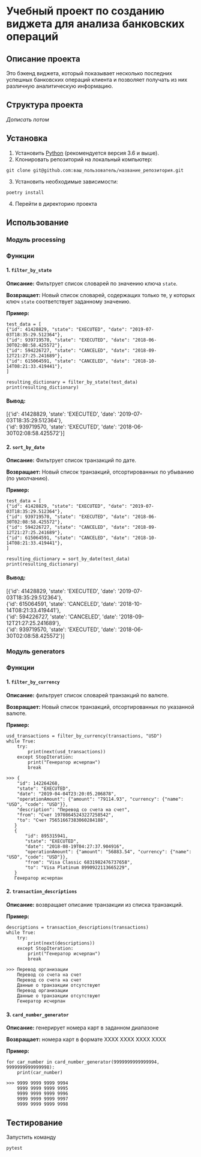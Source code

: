 # Учебный проект по созданию виджета для анализа банковских операций

## Описание проекта

Это бэкенд виджета, который показывает несколько последних успешных банковских операций клиента и позволяет получать из них различную аналитическую информацию.

## Структура проекта

*Дописать потом*

## Установка

1. Установить [Python](https://www.python.org/downloads/) (рекомендуется версия 3.6 и выше).
2. Клонировать репозиторий на локальный компьютер:

`git clone git@github.com:ваш_пользователь/название_репозитория.git`

3. Установить необходимые зависимости:

`poetry install`


4. Перейти в директорию проекта

## Использование

### Модуль processing
### Функции
#### 1. `filter_by_state`

**Описание:** Фильтрует список словарей по значению ключа `state`.

**Возвращает:** Новый список словарей, содержащих только те, у которых ключ `state` соответствует заданному значению.

**Пример:**
```
test_data = [
{"id": 41428829, "state": "EXECUTED", "date": "2019-07-03T18:35:29.512364"},
{"id": 939719570, "state": "EXECUTED", "date": "2018-06-30T02:08:58.425572"},
{"id": 594226727, "state": "CANCELED", "date": "2018-09-12T21:27:25.241689"},
{"id": 615064591, "state": "CANCELED", "date": "2018-10-14T08:21:33.419441"},
]

resulting_dictionary = filter_by_state(test_data)
print(resulting_dictionary)
```
#### Вывод: 
[{'id': 41428829, 'state': 'EXECUTED', 'date': '2019-07-03T18:35:29.512364'},<br>
{'id': 939719570, 'state': 'EXECUTED', 'date': '2018-06-30T02:08:58.425572'}]

#### 2. `sort_by_date`

**Описание:** Фильтрует список транзакций по дате.

**Возвращает:** Новый список транзакций, отсортированных по убыванию (по умолчанию).

**Пример:**
```
test_data = [
{"id": 41428829, "state": "EXECUTED", "date": "2019-07-03T18:35:29.512364"},
{"id": 939719570, "state": "EXECUTED", "date": "2018-06-30T02:08:58.425572"},
{"id": 594226727, "state": "CANCELED", "date": "2018-09-12T21:27:25.241689"},
{"id": 615064591, "state": "CANCELED", "date": "2018-10-14T08:21:33.419441"},
]

resulting_dictionary = sort_by_date(test_data)
print(resulting_dictionary)
```
#### Вывод: 
[{'id': 41428829, 'state': 'EXECUTED', 'date': '2019-07-03T18:35:29.512364'},<br> 
{'id': 615064591, 'state': 'CANCELED', 'date': '2018-10-14T08:21:33.419441'},<br> 
{'id': 594226727, 'state': 'CANCELED', 'date': '2018-09-12T21:27:25.241689'},<br> 
{'id': 939719570, 'state': 'EXECUTED', 'date': '2018-06-30T02:08:58.425572'}]

### Модуль generators
### Функции
#### 1. `filter_by_currency`

**Описание:** фильтрует список словарей транзакций по валюте.

**Возвращает:** Новый список транзакций, отсортированных по указанной валюте.

**Пример:**
```
usd_transactions = filter_by_currency(transactions, "USD")
while True:
    try:
        print(next(usd_transactions))
    except StopIteration:
        print("Генератор исчерпан")
        break

>>> {
    "id": 142264268,
    "state": "EXECUTED",
    "date": "2019-04-04T23:20:05.206878",
    "operationAmount": {"amount": "79114.93", "currency": {"name": "USD", "code": "USD"}},
    "description": "Перевод со счета на счет",
    "from": "Счет 19708645243227258542",
    "to": "Счет 75651667383060284188",
   }
   {
       "id": 895315941,
       "state": "EXECUTED",
       "date": "2018-08-19T04:27:37.904916",
       "operationAmount": {"amount": "56883.54", "currency": {"name": "USD", "code": "USD"}},
       "from": "Visa Classic 6831982476737658",
       "to": "Visa Platinum 8990922113665229",
   }
   Генератор исчерпан
```

#### 2. `transaction_descriptions`

**Описание:** возвращает описание транзакции из списка транзакций.

**Пример:**
```
descriptions = transaction_descriptions(transactions)
while True:
    try:
        print(next(descriptions))
    except StopIteration:
        print("Генератор исчерпан")
        break
        
>>> Перевод организации
    Перевод со счета на счет
    Перевод со счета на счет
    Данные о транзакции отсутствуют
    Перевод организации
    Данные о транзакции отсутствуют
    Генератор исчерпан
```

#### 3. `card_number_generator`

**Описание:** генерирует номера карт в заданном диапазоне

**Возвращает:** номера карт в формате ХХХХ ХХХХ ХХХХ ХХХХ

**Пример:**
```
for car_number in card_number_generator(9999999999999994, 9999999999999998):
    print(car_number)
    
>>> 9999 9999 9999 9994
    9999 9999 9999 9995
    9999 9999 9999 9996
    9999 9999 9999 9997
    9999 9999 9999 9998
```

## Тестирование 

Запустить команду

`pytest`

